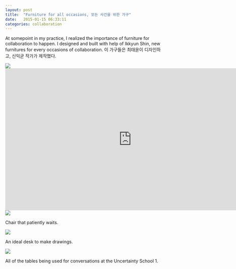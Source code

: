 ```yaml
---
layout: post
title:  "Furniture for all occasions, 모든 사건을 위한 가구"
date:   2015-01-15 06:33:11
categories: collaboration
---
```

 At somepoint in my practice, I realized the importance of furniture for collaboration to happen. I designed and built with help of Ikkyun Shin, new furnitures for every occasions of collaboration.
 이 가구들은 최태윤이 디자인하고, 신익균 작가가 제작했다. 
 
 <img src="https://farm9.staticflickr.com/8562/16381335875_5fd5c43cab_z.jpg">
 
 
 <iframe src="https://player.vimeo.com/video/119018919?title=0&byline=0&portrait=0" width="800" height="450" frameborder="0" webkitallowfullscreen mozallowfullscreen allowfullscreen></iframe>
 <img src="https://farm8.staticflickr.com/7638/16591037908_768b09481c_z.jpg">
 
 Chair that patiently waits. 
 
 <img src="https://farm8.staticflickr.com/7584/16778619575_e769fd9637_z.jpg">
 
 An ideal desk to make drawings.
 
 <img src="https://farm8.staticflickr.com/7599/16752876836_b94b9b1ceb_z.jpg">
 
 All of the tables being used for conversations at the Uncertainty School 1. 
 
 